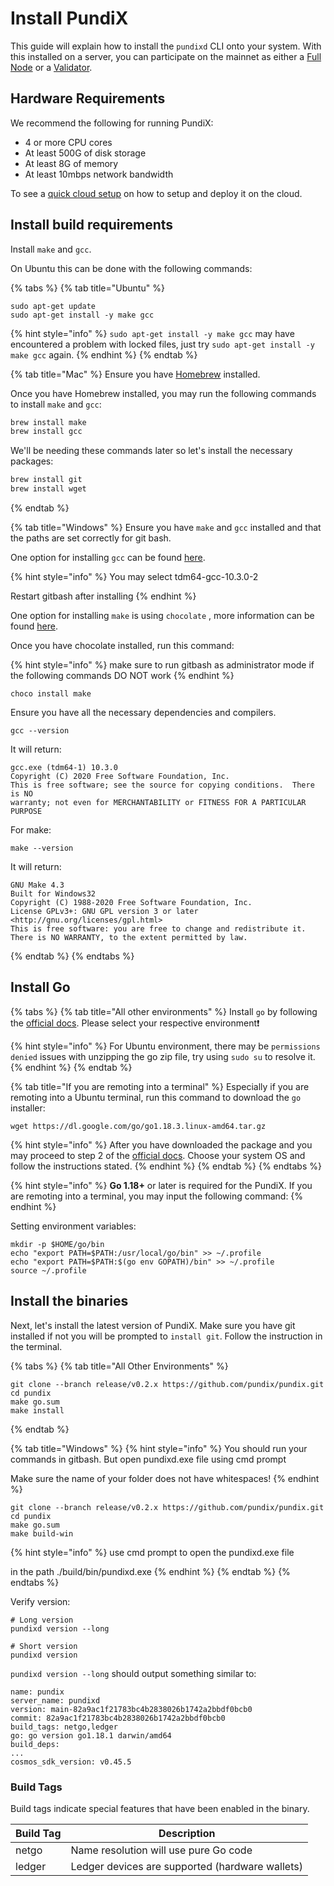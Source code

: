 # Install PundiX

This guide will explain how to install the `pundixd` CLI onto your system. With this installed on a server, you can participate on the mainnet as either a [Full Node](setup-node/) or a [Validator](../validators/setting-up-a-validator-for-pundix.md).

## Hardware Requirements

We recommend the following for running PundiX:

* 4 or more CPU cores
* At least 500G of disk storage
* At least 8G of memory
* At least 10mbps network bandwidth

To see a [quick cloud setup](../pundix-tutorials/cloud-setup.md) on how to setup and deploy it on the cloud.

## Install build requirements

Install `make` and `gcc`.

On Ubuntu this can be done with the following commands:

{% tabs %}
{% tab title="Ubuntu" %}
```
sudo apt-get update
sudo apt-get install -y make gcc
```

{% hint style="info" %}
`sudo apt-get install -y make gcc` may have encountered a problem with locked files, just try `sudo apt-get install -y make gcc` again.
{% endhint %}
{% endtab %}

{% tab title="Mac" %}
Ensure you have [Homebrew](https://brew.sh/) installed.

Once you have Homebrew installed, you may run the following commands to install `make` and `gcc`:

```bash
brew install make
brew install gcc
```

We'll be needing these commands later so let's install the necessary packages:

```bash
brew install git
brew install wget
```
{% endtab %}

{% tab title="Windows" %}
Ensure you have `make` and `gcc` installed and that the paths are set correctly for git bash.

One option for installing `gcc` can be found [here](https://jmeubank.github.io/tdm-gcc/articles/2021-05/10.3.0-release).

{% hint style="info" %}
You may select tdm64-gcc-10.3.0-2

Restart gitbash after installing
{% endhint %}

One option for installing `make` is using `chocolate` , more information can be found [here](https://chocolatey.org/install).

Once you have chocolate installed, run this command:

{% hint style="info" %}
make sure to run gitbash as administrator mode if the following commands DO NOT work
{% endhint %}

```
choco install make
```

Ensure you have all the necessary dependencies and compilers.

```
gcc --version
```

It will return:

```
gcc.exe (tdm64-1) 10.3.0
Copyright (C) 2020 Free Software Foundation, Inc.
This is free software; see the source for copying conditions.  There is NO
warranty; not even for MERCHANTABILITY or FITNESS FOR A PARTICULAR PURPOSE
```

For make:

```
make --version
```

It will return:

```
GNU Make 4.3
Built for Windows32
Copyright (C) 1988-2020 Free Software Foundation, Inc.
License GPLv3+: GNU GPL version 3 or later <http://gnu.org/licenses/gpl.html>
This is free software: you are free to change and redistribute it.
There is NO WARRANTY, to the extent permitted by law.
```
{% endtab %}
{% endtabs %}

## Install Go

{% tabs %}
{% tab title="All other environments" %}
Install `go` by following the [official docs](https://golang.org/doc/install). Please select your respective environment❗

{% hint style="info" %}
For Ubuntu environment, there may be `permissions denied` issues with unzipping the go zip file, try using `sudo su` to resolve it.
{% endhint %}
{% endtab %}

{% tab title="If you are remoting into a terminal" %}
Especially if you are remoting into a Ubuntu terminal, run this command to download the `go` installer:

```
wget https://dl.google.com/go/go1.18.3.linux-amd64.tar.gz 
```

{% hint style="info" %}
After you have downloaded the package and you may proceed to step 2 of the [official docs](https://golang.org/doc/install). Choose your system OS and follow the instructions stated.
{% endhint %}
{% endtab %}
{% endtabs %}

{% hint style="info" %}
**Go 1.18+** or later is required for the PundiX. If you are remoting into a terminal, you may input the following command:
{% endhint %}

Setting environment variables:

```
mkdir -p $HOME/go/bin
echo "export PATH=$PATH:/usr/local/go/bin" >> ~/.profile
echo "export PATH=$PATH:$(go env GOPATH)/bin" >> ~/.profile
source ~/.profile
```

## Install the binaries

Next, let's install the latest version of PundiX. Make sure you have git installed if not you will be prompted to `install git`. Follow the instruction in the terminal.

{% tabs %}
{% tab title="All Other Environments" %}
```
git clone --branch release/v0.2.x https://github.com/pundix/pundix.git
cd pundix
make go.sum
make install
```
{% endtab %}

{% tab title="Windows" %}
{% hint style="info" %}
You should run your commands in gitbash. But open pundixd.exe file using cmd prompt

Make sure the name of your folder does not have whitespaces!
{% endhint %}

```
git clone --branch release/v0.2.x https://github.com/pundix/pundix.git
cd pundix
make go.sum
make build-win
```

{% hint style="info" %}
use cmd prompt to open the pundixd.exe file

in the path ./build/bin/pundixd.exe
{% endhint %}
{% endtab %}
{% endtabs %}

Verify version:

```
# Long version
pundixd version --long

# Short version
pundixd version
```

`pundixd version --long` should output something similar to:

```
name: pundix
server_name: pundixd
version: main-82a9ac1f21783bc4b2838026b1742a2bbdf0bcb0
commit: 82a9ac1f21783bc4b2838026b1742a2bbdf0bcb0
build_tags: netgo,ledger
go: go version go1.18.1 darwin/amd64
build_deps:
...
cosmos_sdk_version: v0.45.5
```

### Build Tags

Build tags indicate special features that have been enabled in the binary.

| Build Tag | Description                                     |
| --------- | ----------------------------------------------- |
| netgo     | Name resolution will use pure Go code           |
| ledger    | Ledger devices are supported (hardware wallets) |
